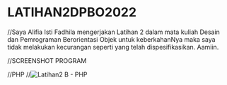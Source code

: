 # LATIHAN2DPBO2022

//Saya Alifia Isti Fadhila mengerjakan Latihan 2 dalam mata kuliah Desain dan Pemrograman Berorientasi Objek untuk keberkahanNya maka saya tidak melakukan kecurangan seperti yang telah dispesifikasikan. Aamiin.

//SCREENSHOT PROGRAM

//PHP
//![Latihan2 B - PHP](https://user-images.githubusercontent.com/99643681/154851236-0d9f8eb7-09bf-47cb-a8f9-6955c5b76e64.png)
